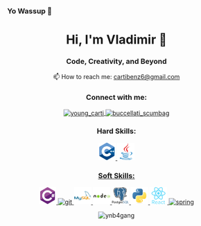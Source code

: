 ### Yo Wassup 👋
<h1 align="center">Hi, I'm Vladimir 👋</h1>
<h3 align="center">Code, Creativity, and Beyond</h3>

<p align="center">📫 How to reach me: <a href="mailto:cartibenz6@gmail.com">cartibenz6@gmail.com</a></p>

<h3 align="center">Connect with me:</h3>
<p align="center">
  <a href="https://www.leetcode.com/young_carti" target="blank">
    <img align="center" src="https://raw.githubusercontent.com/rahuldkjain/github-profile-readme-generator/master/src/images/icons/Social/leet-code.svg" alt="young_carti" height="30" width="40" />
  </a>
  <a href="https://discord.gg/buccellati_scumbag" target="blank">
    <img align="center" src="https://raw.githubusercontent.com/rahuldkjain/github-profile-readme-generator/master/src/images/icons/Social/discord.svg" alt="buccellati_scumbag" height="30" width="40" />
  </a>
</p>

<h3 align="center">Hard Skills:</h3>
<p align="center">
   <a href="https://www.w3schools.com/cpp/" target="blank" rel="noreferrer">
    <img src="https://raw.githubusercontent.com/devicons/devicon/master/icons/cplusplus/cplusplus-original.svg" alt="cplusplus" width="40" height="40" />
  </a>
  <a href="https://www.java.com" target="blank" rel="noreferrer">
    <img src="https://raw.githubusercontent.com/devicons/devicon/master/icons/java/java-original.svg" alt="java" width="40" height="40" />
</p>

<h3 align="center">Soft Skills:</h3>
<p align="center">
  </a>
  <a href="https://www.w3schools.com/cs/" target="blank" rel="noreferrer">
    <img src="https://raw.githubusercontent.com/devicons/devicon/master/icons/csharp/csharp-original.svg" alt="csharp" width="40" height="40" />
  </a>
  <a href="https://git-scm.com/" target="blank" rel="noreferrer">
    <img src="https://www.vectorlogo.zone/logos/git-scm/git-scm-icon.svg" alt="git" width="40" height="40" />
  </a>
  <a href="https://www.mysql.com/" target="blank" rel="noreferrer">
    <img src="https://raw.githubusercontent.com/devicons/devicon/master/icons/mysql/mysql-original-wordmark.svg" alt="mysql" width="40" height="40" />
  </a>
  <a href="https://nodejs.org" target="blank" rel="noreferrer">
    <img src="https://raw.githubusercontent.com/devicons/devicon/master/icons/nodejs/nodejs-original-wordmark.svg" alt="nodejs" width="40" height="40" />
  </a>
  <a href="https://www.postgresql.org" target="blank" rel="noreferrer">
    <img src="https://raw.githubusercontent.com/devicons/devicon/master/icons/postgresql/postgresql-original-wordmark.svg" alt="postgresql" width="40" height="40" />
  </a>
  <a href="https://www.python.org" target="blank" rel="noreferrer">
    <img src="https://raw.githubusercontent.com/devicons/devicon/master/icons/python/python-original.svg" alt="python" width="40" height="40" />
  </a>
  <a href="https://reactjs.org/" target="blank" rel="noreferrer">
    <img src="https://raw.githubusercontent.com/devicons/devicon/master/icons/react/react-original-wordmark.svg" alt="react" width="40" height="40" />
  </a>
  <a href="https://spring.io/" target="blank" rel="noreferrer">
    <img src="https://www.vectorlogo.zone/logos/springio/springio-icon.svg" alt="spring" width="40" height="40" />
  </a>
</p>

<p align="center">
  <img src="https://github-readme-stats.vercel.app/api/top-langs?username=ynb4gang&show_icons=true&locale=en&layout=compact" alt="ynb4gang" />
</p>

